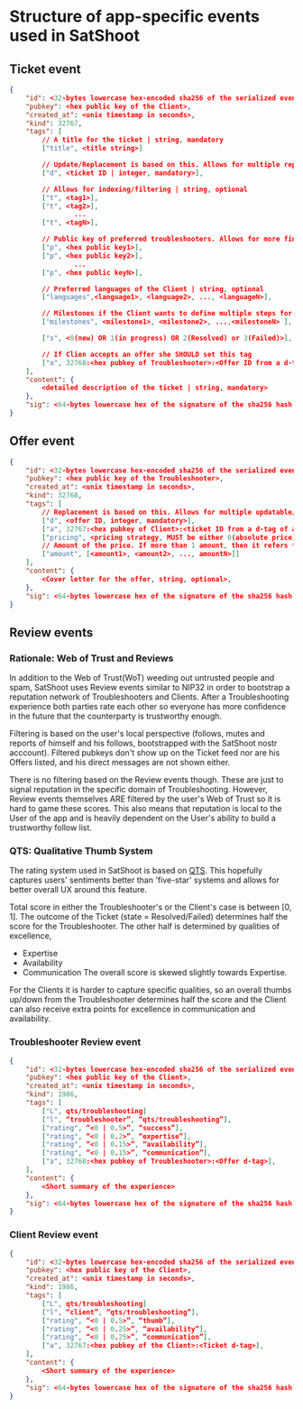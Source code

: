 # Structure of app-specific events used in SatShoot


## Ticket event
```json
{
    "id": <32-bytes lowercase hex-encoded sha256 of the serialized event data>,
    "pubkey": <hex public key of the Client>,
    "created_at": <unix timestamp in seconds>,
    "kind": 32767,
    "tags": [
        // A title for the ticket | string, mandatory
        ["title", <title string>]

        // Update/Replacement is based on this. Allows for multiple replaceable tickets
        ["d", <ticket ID | integer, mandatory>],

        // Allows for indexing/filtering | string, optional
        ["t", <tag1>],
        ["t", <tag2>],
                ...
        ["t", <tagN>],

        // Public key of preferred troubleshooters. Allows for more fine-tuned discovery | optional
        ["p", <hex public key1>],
        ["p", <hex public key2>],
                ...
        ["p", <hex public keyN>],

        // Preferred languages of the Client | string, optional
        ["languages",<language1>, <language2>, ..., <languageN>],

        // Milestones if the Client wants to define multiple steps for the ticket | string, optional
        ["milestones", <milestone1>, <milestone2>, ...,<milestoneN> ],

        ["s", <0(new) OR 1(in progress) OR 2(Resolved) or 3(Failed)>],

        // If Clien accepts an offer she SHOULD set this tag
        ["a", 32768:<hex pubkey of Troubleshooter>:<Offer ID from a d-tag of an offer>],
    ],
    "content": {
        <detailed description of the ticket | string, mandatory>
    },
    "sig": <64-bytes lowercase hex of the signature of the sha256 hash of the serialized event data, which is the same as the "id" field>
}
```

## Offer event
```json
{
    "id": <32-bytes lowercase hex-encoded sha256 of the serialized event data>,
    "pubkey": <hex public key of the Troubleshooter>,
    "created_at": <unix timestamp in seconds>,
    "kind": 32768,
    "tags": [
        // Replacement is based on this. Allows for multiple updatable/replaceable offers
        ["d", <offer ID, integer, mandatory>],
        ["a", 32767:<hex pubkey of Client>:<ticket ID from a d-tag of a ticket>, mandatory>],
        ["pricing", <pricing strategy, MUST be either 0(absolute price), 1(sats/minute) or 2(sats/milestone), integer, mandatory>],
        // Amount of the price. If more than 1 amount, then it refers to the milestones of the ticket respectively. Else refers to the sats/minute or absolute price | mandatory
        ["amount", [<amount1>, <amount2>, ..., amountN>]]
    ],
    "content": {
        <Cover letter for the offer, string, optional>, 
    },
    "sig": <64-bytes lowercase hex of the signature of the sha256 hash of the serialized event data, which is the same as the "id" field>
}
```

## Review events
### Rationale: Web of Trust and Reviews
In addition to the Web of Trust(WoT) weeding out untrusted people and spam, SatShoot
uses Review events similar to NIP32 in order to bootstrap a reputation network of Troubleshooters
and Clients. After a Troubleshooting experience both parties rate each other so everyone has more
confidence in the future that the counterparty is trustworthy enough.

Filtering is based on the user's local perspective (follows, mutes and reports of himself and
his follows, bootstrapped with the SatShoot nostr acccount).
Filtered pubkeys don't show up on the Ticket feed nor are his Offers listed,
and his direct messages are not shown either.

There is no filtering based on the Review events though. These are just to signal
reputation in the specific domain of Troubleshooting. However, Review events themselves
ARE filtered by the user's Web of Trust so it is hard to game these scores.
This also means that reputation is local to the User of the app and is heavily
dependent on the User's ability to build a trustworthy follow list.

### QTS: Qualitative Thumb System
The rating system used in SatShoot is based on [QTS](https://habla.news/u/arkinox@arkinox.tech/DLAfzJJpQDS4vj3wSleum).
This hopefully captures users' sentiments better than 'five-star' systems and 
allows for better overall UX around this feature.

Total score in either the Troubleshooter's or the Client's case is between [0, 1].
The outcome of the Ticket (state = Resolved/Failed) determines half the score
for the Troubleshooter. The other half is determined by qualities of excellence,
- Expertise
- Availability
- Communication
The overall score is skewed slightly towards Expertise.

For the Clients it is harder to capture specific qualities, so an overall thumbs up/down
from the Troubleshooter determines half the score and the Client can also receive extra
points for excellence in communication and availability.

### Troubleshooter Review event
```json
{
    "id": <32-bytes lowercase hex-encoded sha256 of the serialized event data>,
    "pubkey": <hex public key of the Client>,
    "created_at": <unix timestamp in seconds>,
    "kind": 1986,
    "tags": [
        ["L", qts/troubleshooting]
        ["l", “troubleshooter”, “qts/troubleshooting”],
        ["rating", “<0 | 0.5>”, “success”], 
        ["rating", “<0 | 0.2>”, “expertise”], 
        ["rating", “<0 | 0.15>”, “availability”], 
        ["rating", “<0 | 0.15>”, “communication”], 
        ["a", 32768:<hex pubkey of Troubleshooter>:<Offer d-tag>],
    ],
    "content": {
        <Short summary of the experience>
    },
    "sig": <64-bytes lowercase hex of the signature of the sha256 hash of the serialized event data, which is the same as the "id" field>
}
```

### Client Review event
```json
{
    "id": <32-bytes lowercase hex-encoded sha256 of the serialized event data>,
    "pubkey": <hex public key of the Client>,
    "created_at": <unix timestamp in seconds>,
    "kind": 1986,
    "tags": [
        ["L", qts/troubleshooting]
        ["l", “client”, “qts/troubleshooting”],
        ["rating", “<0 | 0.5>”, “thumb”], 
        ["rating", “<0 | 0.25>”, “availability”], 
        ["rating", “<0 | 0.25>”, “communication”], 
        ["a", 32767:<hex pubkey of the Client>:<Ticket d-tag>],
    ],
    "content": {
        <Short summary of the experience>
    },
    "sig": <64-bytes lowercase hex of the signature of the sha256 hash of the serialized event data, which is the same as the "id" field>
}
```
